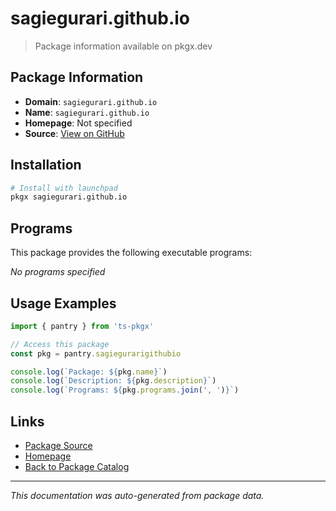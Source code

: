 # sagiegurari.github.io

> Package information available on pkgx.dev

## Package Information

- **Domain**: `sagiegurari.github.io`
- **Name**: `sagiegurari.github.io`
- **Homepage**: Not specified
- **Source**: [View on GitHub](https://github.com/pkgxdev/pantry/tree/main/projects/sagiegurari.github.io/package.yml)

## Installation

```bash
# Install with launchpad
pkgx sagiegurari.github.io
```

## Programs

This package provides the following executable programs:

*No programs specified*

## Usage Examples

```typescript
import { pantry } from 'ts-pkgx'

// Access this package
const pkg = pantry.sagiegurarigithubio

console.log(`Package: ${pkg.name}`)
console.log(`Description: ${pkg.description}`)
console.log(`Programs: ${pkg.programs.join(', ')}`)
```

## Links

- [Package Source](https://github.com/pkgxdev/pantry/tree/main/projects/sagiegurari.github.io/package.yml)
- [Homepage](#)
- [Back to Package Catalog](../package-catalog.md)

---

*This documentation was auto-generated from package data.*
